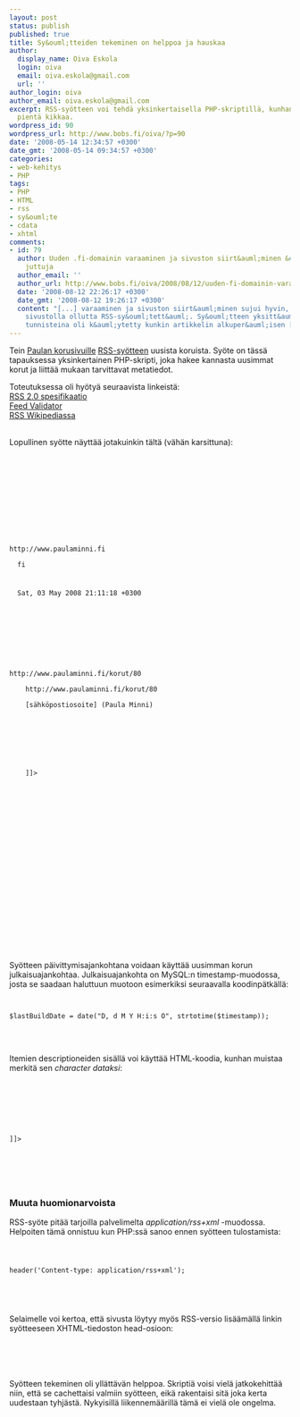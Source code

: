 ```yaml
---
layout: post
status: publish
published: true
title: Sy&ouml;tteiden tekeminen on helppoa ja hauskaa
author:
  display_name: Oiva Eskola
  login: oiva
  email: oiva.eskola@gmail.com
  url: ''
author_login: oiva
author_email: oiva.eskola@gmail.com
excerpt: RSS-syötteen voi tehdä yksinkertaisella PHP-skriptillä, kunhan muistaa pari
  pientä kikkaa.
wordpress_id: 90
wordpress_url: http://www.bobs.fi/oiva/?p=90
date: '2008-05-14 12:34:57 +0300'
date_gmt: '2008-05-14 09:34:57 +0300'
categories:
- web-kehitys
- PHP
tags:
- PHP
- HTML
- rss
- sy&ouml;te
- cdata
- xhtml
comments:
- id: 79
  author: Uuden .fi-domainin varaaminen ja sivuston siirt&auml;minen &#8212; Oivallisia
    juttuja
  author_email: ''
  author_url: http://www.bobs.fi/oiva/2008/08/12/uuden-fi-domainin-varaaminen-ja-sivuston-siirtaminen/
  date: '2008-08-12 22:26:17 +0300'
  date_gmt: '2008-08-12 19:26:17 +0300'
  content: "[...] varaaminen ja sivuston siirt&auml;minen sujui hyvin, lukuun ottamatta
    sivustolla ollutta RSS-sy&ouml;tett&auml;. Sy&ouml;tteen yksitt&auml;isten artikkelien
    tunnisteina oli k&auml;ytetty kunkin artikkelin alkuper&auml;isen [...]"
---
```

<p>Tein <a href="http://www.paulaminni.fi/" title="K&auml;sintehtyj&auml; koruja">Paulan korusivuille</a> <a href="http://www.jorkki.com/artikkelit/mika_rss_opas_aloittelijoille.php">RSS-sy&ouml;tteen</a> uusista koruista. Sy&ouml;te on t&auml;ss&auml; tapauksessa yksinkertainen PHP-skripti, joka hakee kannasta uusimmat korut ja liitt&auml;&auml; mukaan tarvittavat metatiedot.</p>
<p>Toteutuksessa oli hy&ouml;ty&auml; seuraavista linkeist&auml;:<br />
<a href="http://cyber.law.harvard.edu/rss/rss.html">RSS 2.0 spesifikaatio</a><br />
<a href="http://feedvalidator.org/">Feed Validator</a><br />
<a href="http://en.wikipedia.org/wiki/RSS_(file_format)">RSS Wikipediassa</a><br />
<a id="more"></a><a id="more-90"></a><br />
<p>Lopullinen sy&ouml;tte n&auml;ytt&auml;&auml; jotakuinkin t&auml;lt&auml; (v&auml;h&auml;n karsittuna):</p>
<pre>
<code><br />
<?xml version="1.0" encoding="UTF-8" ?><br />
<rss version="2.0" xmlns:atom="http://www.w3.org/2005/Atom"></p>
<p><channel><br />
  <title>Paulan korut</title></p>
<link>http://www.paulaminni.fi</link><br />
  <language>fi</language></p>
<p>  <lastBuildDate>Sat, 03 May 2008 21:11:18 +0300</lastBuildDate></p>
<p>  <item></p>
<p>    <title>3.5.2008</title></p>
<link>http://www.paulaminni.fi/korut/80</link><br />
    <guid>http://www.paulaminni.fi/korut/80</guid><br />
    <author>[s&auml;hk&ouml;postiosoite] (Paula Minni)</author></p>
<p>    <description><br />
    <![CDATA[<br />
        <img src="http://www.paulaminni.fi/kategoriat/Kaulakorut/_DSC0190.jpg" alt="" /><br />
    ]]><br />
    </description></p>
<p>  </item></p>
<p>  <atom:link href="http://www.paulaminni.fi/feed.php" rel="self" type="application/rss+xml" /></p>
<p></channel><br />
</rss></p>
<p></code><br />
</pre><br />
<p>Sy&ouml;tteen p&auml;ivittymisajankohtana voidaan k&auml;ytt&auml;&auml; uusimman korun julkaisuajankohtaa. Julkaisuajankohta on MySQL:n timestamp-muodossa, josta se saadaan haluttuun muotoon esimerkiksi seuraavalla koodinp&auml;tk&auml;ll&auml;:</p>
<pre>
<code><br />
$lastBuildDate = date("D, d M Y H:i:s O", strtotime($timestamp));<br />
</code><br />
</pre></p>
<p>Itemien descriptioneiden sis&auml;ll&auml; voi k&auml;ytt&auml;&auml; HTML-koodia, kunhan muistaa merkit&auml; sen <em>character dataksi</em>:
<pre><code><br />
<description><br />
<![CDATA[<br />
    <!-- html-koodit t&auml;h&auml;n --><br />
]]><br />
</description><br />
</code><br />
</pre></p>
<h3>Muuta huomionarvoista</h3>
RSS-sy&ouml;te pit&auml;&auml; tarjoilla palvelimelta <em>application/rss+xml</em> -muodossa. Helpoiten t&auml;m&auml; onnistuu kun PHP:ss&auml; sanoo ennen sy&ouml;tteen tulostamista:
<pre><code><br />
<p>header('Content-type: application/rss+xml');</p>
<p></code></pre><br />
Selaimelle voi kertoa, ett&auml; sivusta l&ouml;ytyy my&ouml;s RSS-versio lis&auml;&auml;m&auml;ll&auml; linkin sy&ouml;tteeseen XHTML-tiedoston head-osioon:
<pre><code></p>
<link rel="alternate" type="application/rss+xml" href="http://www.paulaminni.fi/feed.php" title="Tilaa sy&ouml;te" />
<p></code></pre></p>
<p>Sy&ouml;tteen tekeminen oli yll&auml;tt&auml;v&auml;n helppoa. Skripti&auml; voisi viel&auml; jatkokehitt&auml;&auml; niin, ett&auml; se cachettaisi valmiin sy&ouml;tteen, eik&auml; rakentaisi sit&auml; joka kerta uudestaan tyhj&auml;st&auml;. Nykyisill&auml; liikennem&auml;&auml;rill&auml; t&auml;m&auml; ei viel&auml; ole ongelma.</p>
